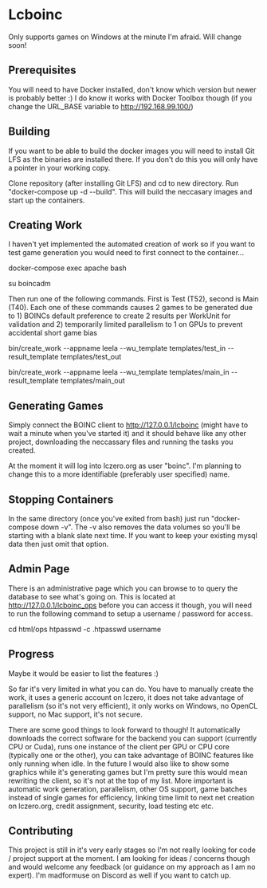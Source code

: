 # Lcboinc

Only supports games on Windows at the minute I'm afraid. Will change soon!

## Prerequisites

You will need to have Docker installed, don't know which version but newer is probably better :) I do know it works with Docker Toolbox though (if you change the URL_BASE variable to http://192.168.99.100/)
 
## Building

If you want to be able to build the docker images you will need to install Git LFS as the binaries are installed there. If you don't do this you will only have a pointer in your working copy.

Clone repository (after installing Git LFS) and cd to new directory. Run "docker-compose up -d --build". This will build the neccasary images and start up the containers.

## Creating Work

I haven't yet implemented the automated creation of work so if you want to test game generation you would need to first connect to the container...

docker-compose exec apache bash

su boincadm

Then run one of the following commands. First is Test (T52), second is Main (T40). Each one of these commands causes 2 games to be generated due to 1) BOINCs default preference to create 2 results per WorkUnit for validation and 2) temporarily limited parallelism to 1 on GPUs to prevent accidental short game bias

bin/create_work --appname leela --wu_template templates/test_in --result_template templates/test_out

bin/create_work --appname leela --wu_template templates/main_in --result_template templates/main_out


## Generating Games

Simply connect the BOINC client to http://127.0.0.1/lcboinc (might have to wait a minute when you've started it) and it should behave like any other project, downloading the neccassary files and running the tasks you created.

At the moment it will log into lczero.org as user "boinc". I'm planning to change this to a more identifiable (preferably user specified) name.

## Stopping Containers

In the same directory (once you've exited from bash) just run "docker-compose down -v". The -v also removes the data volumes so you'll be starting with a blank slate next time. If you want to keep your existing mysql data then just omit that option.

## Admin Page

There is an administrative page which you can browse to to query the database to see what's going on. This is located at http://127.0.0.1/lcboinc_ops before you can access it though, you will need to run the following command to setup a username / password for access.

cd html/ops
htpasswd -c .htpasswd username

## Progress

Maybe it would be easier to list the features :) 

So far it's very limited in what you can do. You have to manually create the work, it uses a generic account on lczero, it does not take advantage of parallelism (so it's not very efficient), it only works on Windows, no OpenCL support, no Mac support, it's not secure.

There are some good things to look forward to though! It automatically downloads the correct software for the backend you can support (currently CPU or Cuda), runs one instance of the client per GPU or CPU core (typically one or the other), you can take advantage of BOINC features like only running when idle. In the future I would also like to show some graphics while it's generating games but I'm pretty sure this would mean rewriting the client, so it's not at the top of my list. More important is automatic work generation, parallelism, other OS support, game batches instead of single games for efficiency, linking time limit to next net creation on lczero.org, credit assignment, security, load testing etc etc.

## Contributing

This project is still in it's very early stages so I'm not really looking for code / project support at the moment. I am looking for ideas / concerns though and would welcome any feedback (or guidance on my approach as I am no expert). I'm madformuse on Discord as well if you want to catch up.
